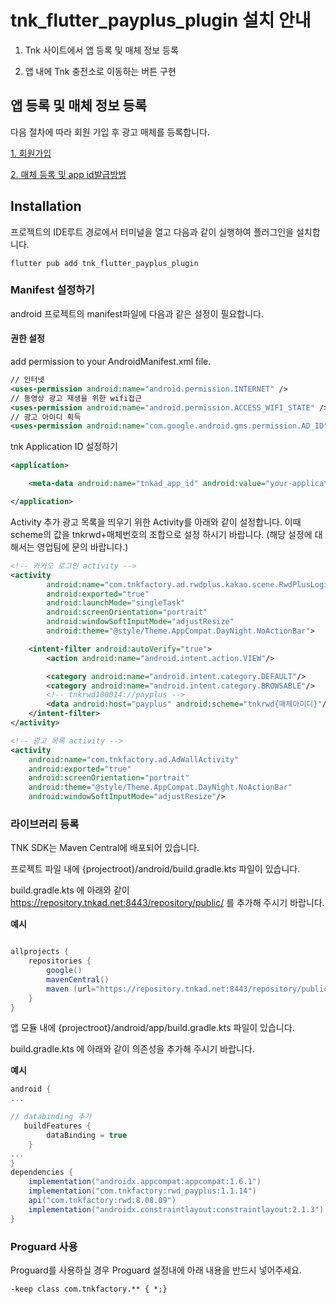 # tnk_flutter_payplus_plugin 설치 안내

1) Tnk 사이트에서 앱 등록 및 매체 정보 등록

2) 앱 내에 Tnk 충전소로 이동하는 버튼 구현

## 앱 등록 및 매체 정보 등록

다음 절차에 따라 회원 가입 후 광고 매체를 등록합니다.

[1. 회원가입](https://tnkfactory.github.io/docs/join)

[2. 매체 등록 및 app id발급방법](https://tnkfactory.github.io/incentive/APP%20ID)

## Installation

프로젝트의 IDE루트 경로에서 터미널을 열고 다음과 같이 실행하여 플러그인을 설치합니다.

```
flutter pub add tnk_flutter_payplus_plugin
```


### Manifest 설정하기

android 프로젝트의 manifest파일에 다음과 같은 설정이 필요합니다.

#### 권한 설정

add permission to your AndroidManifest.xml file.
```xml
// 인터넷
<uses-permission android:name="android.permission.INTERNET" />
// 동영상 광고 재생을 위한 wifi접근
<uses-permission android:name="android.permission.ACCESS_WIFI_STATE" />
// 광고 아이디 획득
<uses-permission android:name="com.google.android.gms.permission.AD_ID"/>
```

tnk Application ID 설정하기
```xml
<application>

    <meta-data android:name="tnkad_app_id" android:value="your-application-id-from-tnk-site" />

</application>
```

Activity 추가 
광고 목록을 띄우기 위한 Activity를 아래와 같이 설정합니다. 
이때 scheme의 값을 tnkrwd+매체번호의 조합으로 설정 하시기 바랍니다. (해당 설정에 대해서는 영업팀에 문의 바랍니다.)

```xml
<!-- 카카오 로그인 activity -->
<activity
        android:name="com.tnkfactory.ad.rwdplus.kakao.scene.RwdPlusLoginActivity"
        android:exported="true"
        android:launchMode="singleTask"
        android:screenOrientation="portrait"
        android:windowSoftInputMode="adjustResize"
        android:theme="@style/Theme.AppCompat.DayNight.NoActionBar">

    <intent-filter android:autoVerify="true">
        <action android:name="android.intent.action.VIEW"/>

        <category android:name="android.intent.category.DEFAULT"/>
        <category android:name="android.intent.category.BROWSABLE"/>
        <!-- tnkrwd100014://payplus -->
        <data android:host="payplus" android:scheme="tnkrwd{매체아이디}"/>
    </intent-filter>
</activity>

<!-- 광고 목록 activity -->
<activity 
    android:name="com.tnkfactory.ad.AdWallActivity" 
    android:exported="true" 
    android:screenOrientation="portrait" 
    android:theme="@style/Theme.AppCompat.DayNight.NoActionBar" 
    android:windowSoftInputMode="adjustResize"/>
```

### 라이브러리 등록
TNK SDK는 Maven Central에 배포되어 있습니다.

프로젝트 파일 내에 {projectroot}/android/build.gradle.kts 파일이 있습니다.

build.gradle.kts 에 아래와 같이 https://repository.tnkad.net:8443/repository/public/ 를 추가해 주시기 바랍니다.

**예시**
```gradle

allprojects {
    repositories {
        google()
        mavenCentral()
        maven (url="https://repository.tnkad.net:8443/repository/public/")
    }
}
```

앱 모듈 내에 {projectroot}/android/app/build.gradle.kts 파일이 있습니다.

build.gradle.kts 에 아래와 같이 의존성을 추가해 주시기 바랍니다.

**예시**
```gradle
android {
...

// databinding 추가 
   buildFeatures {
        dataBinding = true
    }
...
}
dependencies {
    implementation("androidx.appcompat:appcompat:1.6.1")
    implementation("com.tnkfactory:rwd_payplus:1.1.14")
    api("com.tnkfactory:rwd:8.08.09")
    implementation("androidx.constraintlayout:constraintlayout:2.1.3")
}
```

### Proguard 사용

Proguard를 사용하실 경우 Proguard 설정내에 아래 내용을 반드시 넣어주세요.

```
-keep class com.tnkfactory.** { *;}
```

